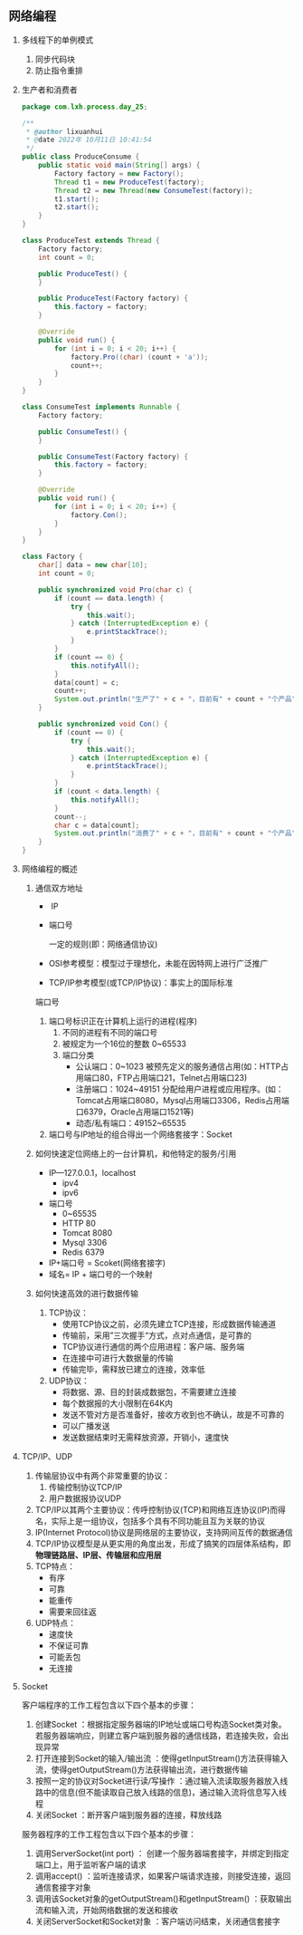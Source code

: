 ## 网络编程

1. 多线程下的单例模式

   1. 同步代码块
   2. 防止指令重排

2. 生产者和消费者

   ```java
   package com.lxh.process.day_25;
   
   /**
    * @author lixuanhui
    * @date 2022年 10月11日 10:41:54
    */
   public class ProduceConsume {
       public static void main(String[] args) {
           Factory factory = new Factory();
           Thread t1 = new ProduceTest(factory);
           Thread t2 = new Thread(new ConsumeTest(factory));
           t1.start();
           t2.start();
       }
   }
   
   class ProduceTest extends Thread {
       Factory factory;
       int count = 0;
   
       public ProduceTest() {
       }
   
       public ProduceTest(Factory factory) {
           this.factory = factory;
       }
   
       @Override
       public void run() {
           for (int i = 0; i < 20; i++) {
               factory.Pro((char) (count + 'a'));
               count++;
           }
       }
   }
   
   class ConsumeTest implements Runnable {
       Factory factory;
   
       public ConsumeTest() {
       }
   
       public ConsumeTest(Factory factory) {
           this.factory = factory;
       }
   
       @Override
       public void run() {
           for (int i = 0; i < 20; i++) {
               factory.Con();
           }
       }
   }
   
   class Factory {
       char[] data = new char[10];
       int count = 0;
   
       public synchronized void Pro(char c) {
           if (count == data.length) {
               try {
                   this.wait();
               } catch (InterruptedException e) {
                   e.printStackTrace();
               }
           }
           if (count == 0) {
               this.notifyAll();
           }
           data[count] = c;
           count++;
           System.out.println("生产了" + c + "，目前有" + count + "个产品");
       }
   
       public synchronized void Con() {
           if (count == 0) {
               try {
                   this.wait();
               } catch (InterruptedException e) {
                   e.printStackTrace();
               }
           }
           if (count < data.length) {
               this.notifyAll();
           }
           count--;
           char c = data[count];
           System.out.println("消费了" + c + "，目前有" + count + "个产品");
       }
   }
   
   ```

3. 网络编程的概述

   1. 通信双方地址

      - ​	IP

      - 端口号

        一定的规则(即：网络通信协议)

      - OSI参考模型：模型过于理想化，未能在因特网上进行广泛推广

      - TCP/IP参考模型(或TCP/IP协议)：事实上的国际标准

      端口号

      1. 端口号标识正在计算机上运行的进程(程序)
         1. 不同的进程有不同的端口号
         2. 被规定为一个16位的整数 0~65533
         3. 端口分类
            - 公认端口：0~1023 被预先定义的服务通信占用(如：HTTP占用端口80，FTP占用端口21，Telnet占用端口23)
            - 注册端口：1024~49151 分配给用户进程或应用程序。(如：Tomcat占用端口8080，Mysql占用端口3306，Redis占用端口6379，Oracle占用端口1521等)
            - 动态/私有端口：49152~65535
      2. 端口号与IP地址的组合得出一个网络套接字：Socket

   2. 如何快速定位网络上的一台计算机，和他特定的服务/引用

      - IP—127.0.0.1，localhost
        - ipv4
        - ipv6
      - 端口号
        - 0~65535
        - HTTP 80
        - Tomcat 8080
        - Mysql 3306
        - Redis 6379
      - IP+端口号 = Scoket(网络套接字)
      - 域名= IP + 端口号的一个映射

   3. 如何快速高效的进行数据传输

      1. TCP协议：
         - 使用TCP协议之前，必须先建立TCP连接，形成数据传输通道
         - 传输前，采用”三次握手“方式，点对点通信，是可靠的
         - TCP协议进行通信的两个应用进程：客户端、服务端
         - 在连接中可进行大数据量的传输
         - 传输完毕，需释放已建立的连接，效率低
      2. UDP协议：
         - 将数据、源、目的封装成数据包，不需要建立连接
         - 每个数据报的大小限制在64K内
         - 发送不管对方是否准备好，接收方收到也不确认，故是不可靠的
         - 可以广播发送
         - 发送数据结束时无需释放资源，开销小，速度快

4. TCP/IP、UDP

   1. 传输层协议中有两个非常重要的协议：
      1. 传输控制协议TCP/IP
      2. 用户数据报协议UDP
   2. TCP/IP以其两个主要协议：传呼控制协议(TCP)和网络互连协议(IP)而得名，实际上是一组协议，包括多个具有不同功能且互为关联的协议
   3. IP(Internet Protocol)协议是网络层的主要协议，支持网间互传的数据通信
   4. TCP/IP协议模型是从更实用的角度出发，形成了搞笑的四层体系结构，即**物理链路层、IP层、传输层和应用层**
   5. TCP特点：
      - 有序
      - 可靠
      - 能重传
      - 需要来回往返
   6. UDP特点：
      - 速度快
      - 不保证可靠
      - 可能丢包
      - 无连接

5. Socket

   客户端程序的工作工程包含以下四个基本的步骤：

   1. 创建Socket ：根据指定服务器端的IP地址或端口号构造Socket类对象。若服务器端响应，则建立客户端到服务器的通信线路，若连接失败，会出现异常
   2. 打开连接到Socket的输入/输出流 ：使得getInputStream()方法获得输入流，使得getOutputStream()方法获得输出流，进行数据传输
   3. 按照一定的协议对Socket进行读/写操作 ：通过输入流读取服务器放入线路中的信息(但不能读取自己放入线路的信息)，通过输入流将信息写入线程
   4. 关闭Socket ：断开客户端到服务器的连接，释放线路

   服务器程序的工作工程包含以下四个基本的步骤：

   1. 调用ServerSocket(int port) ： 创建一个服务器端套接字，并绑定到指定端口上，用于监听客户端的请求
   2. 调用accept() ：监听连接请求，如果客户端请求连接，则接受连接，返回通信套接字对象
   3. 调用该Socket对象的getOutputStream()和getInputStream() ：获取输出流和输入流，开始网络数据的发送和接收
   4. 关闭ServerSocket和Socket对象 ：客户端访问结束，关闭通信套接字





